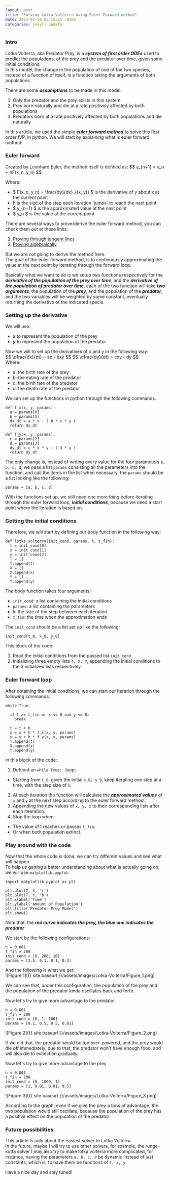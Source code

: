 ```yaml
---
layout: post
title: "Solving Lotka Volterra using Euler Forward method"
date: 2024-07-30 05:15:25 -0500
categories: jekyll update
---
```


### Intro
Lotka Volterra, aka Predator Prey, is a ***system of first order ODEs*** used to predict the populations, of the prey and the predator over time, given some initial conditions.  
In this model, the change in the population of one of the two species, instead of a function of itself, is a function taking the arguments of both populations.  

There are some ***assumptions*** to be made in this model:
1. Only the predator and the prey exists in this system
2. Prey born naturally and die at a rate positively affected by both populations
3. Predators born at a rate positively affected by both populations and die naturally  

In this article, we used the simple ***euler forward method*** to solve this first order IVP, in python. We will start by explaining what is euler forward method.  

### Euler forward
Created by Leonhard Euler, the method itself is defined as:
\$$ y_{n+1} = y_n + hF(x_n, y_n) \$$

Where: 
* \$ F(x_n, y_n) = \frac{dy}{dx}_{(x, y)} \$ is the derivative of y about x at the current point
* h is the size of the step each iteration 'jumps' to reach the next point
* \$ y_{n+1} \$ is the approximated value at the next point
* \$ y_n \$ is the value at the current point  

There are several ways to prove/derive the euler forward method, you can check them out at these links:
1. [Proving through tangent lines](https://www.math.purdue.edu/files/academic/courses/2010spring/MA26200/1_10.pdf)
2. [Proving algebraically](https://math.libretexts.org/Bookshelves/Differential_Equations/Numerically_Solving_Ordinary_Differential_Equations_(Brorson)/01%3A_Chapters/1.02%3A_Forward_Euler_method#:~:text=The%20forward%20Euler%20method%20is,%E2%88%92yn)  

But we are not going to derive the method here.  
The goal of the euler forward method, is to continuously approximating the value at the next point by iterating through the forward loop.  

Basically what we want to do is we setup two functions respectively for the ***derivative of the population of the prey over time***, and the ***derivative of the population of predator over time***, each of the two function will take ***two arguments***, the population of the ***prey***, and the population of the ***predator***, and the two variables will be weighted by some constant, eventually returning the derivative of the indicated specie.  

### Setting up the derivative
We will use:
* ***x*** to represent the population of the prey
* ***y*** to represent the population of the predator  

Now we will to set up the derivatives of x and y in the following way:  
\$$ \dfrac{dx}{dt} = ax - bxy \$$
\$$ \dfrac{dy}{dt} = cxy - dy \$$  
Where:
* a: the birth rate of the prey
* b: the eating rate of the predator
* c: the birth rate of the predator
* d: the death rate of the predator  

We can set up the functions in python through the following commands.
```
def f_x(x, y, params):
  a = params[0]
  b = params[1]
  dx_dt = a * x - ( b * x * y )
  return dx_dt

def f_y(x, y, params):
  c = params[2]
  d = params[3]
  dy_dt = c * x * y - ( d * y )
  return dy_dt
```
The only change is, instead of writing every value for the four parameters `a, b, c, d`, we pass a list `params` consisting all the parameters into the function, and call the items in the list when necessary, the `params` should be a list looking like the following:
```
params = [a, b, c, d]
```
With the functions set up, we still need one more thing before iterating through the euler forward loop, ***initial conditions***, because we need a start point where the iteration is based on.  

### Getting the initial conditions  
Therefore, we will start by defining our body function in the following way:  
```
def lotka_volterra(init_cond, params, h, t_fin):
  t = init_cond[0]
  x = init_cond[1]
  y = init_cond[2]
  T = []
  T.append(t)
  X = []
  X.append(x)
  Y = []
  Y.append(y)
```
The body function takes four arguments:
* `init_cond`: a list containing the initial conditions
* `params`: a list containing the parameters
* `h`: the size of the step between each iteration
* `t_fin`: the time when the approximation ends  

The `init_cond` should be a list set up like the following:
```
init_cond[t_0, x_0, y_0]
```  
This block of the code:
1. Read the initial conditions from the passed list `init_cond`
2. Initializing three empty lists `T, X, Y`, appending the initial conditions to the 3 initialized lists respectively.  

### Euler forward loop
After obtaining the initial conditions, we can start our iteration through the following commands:
```
while True:
    
  if t >= t_fin or x <= 0 and y <= 0:
    break
    
  t = t + h
  x = x + h * f_x(x, y, params)
  y = y + h * f_y(x, y, params)
  T.append(t)
  X.append(x)
  Y.append(y)
```
In this block of the code:
1. Defined an `while True: ` loop:
  * Starting from `t_0`, given the initial `x_0, y_0`, keep iterating one step at a time, with the step size of `h`.    
2. At each iteration the function will calculate the ***approximated values*** of `x` and `y` at the next step according to the euler forward method.  
3. Appending the new values of `x, y, z` to their corresponding lists after each iteeration.  
4. Stop the loop when:
  * The value of t reaches or passes `t_fin`.
  * Or when both population extinct.  

### Play around with the code  
Now that the whole code is done, we can try different values and see what will happen.  
To help us getting a better understanding about what is actually going on, we will use `matplotlib.pyplot`.  
```
import matplotlib.pyplot as plt

plt.plot(T, X, 'r')
plt.plot(T, Y, 'b')
plt.xlabel('Time')
plt.ylabel('Amount of Population')
plt.title('Predator Prey Model')
plt.show()
```
Note that, the ***red curve indicates the prey, the blue one indicates the predator***  

We start by the following configurations:
```
h = 0.001
t_fin = 200
init_cond = [0, 200, 10]
params = [3.5, 0.1, 0.1, 0.3]
```

And the following is what we get:  
![Figure 1]({{ site.baseurl }}/assets/images/Lotka-Volterra/Figure_1.png)  

We can see that, under this configuration, the population of the prey and the population of the predator kinda oscillates back and forth.  


Now let's try to give more advantage to the predator  
```
h = 0.001
t_fin = 200
init_cond = [0, 1, 100]
params = [0.1, 0.5, 0.5, 0.01]
```
![Figure 2]({{ site.baseurl }}/assets/images/Lotka-Volterra/Figure_2.png)  

If we did that, the predator would be too over-powered, and the prey would die off immediately, due to that, the predator won't have enough food, and will also die to extinction gradually.  


Now let's try to give more advantage to the prey
```
h = 0.001
t_fin = 200
init_cond = [0, 1000, 1]
params = [1, 0.01, 0.01, 0.5]
```
![Figure 3]({{ site.baseurl }}/assets/images/Lotka-Volterra/Figure_3.png)  

According to the graph, even if we give the prey a tons of advantage, the two population would still oscillate, because the population of the prey has a positive effect on the population of the predator.  

### Future possibilities
This article is only about the easiest solver to Lotka Volterra  
In the future, maybe I will try to use other solvers, for example, the runge-kutta solver
I may also try to make lotka volterra more complicated, for instance, having the parameters `a, b, c, d` be dynamic instead of just constants, which is, to have them be functions of `t, x, y`.  

Have a nice day and stay tuned!












